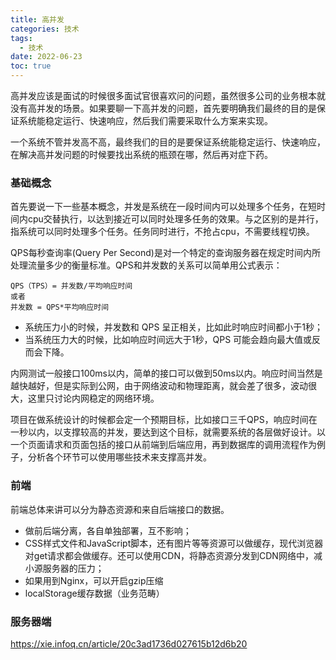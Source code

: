 ```yaml
---
title: 高并发
categories: 技术
tags: 
  - 技术
date: 2022-06-23
toc: true
---
```



高并发应该是面试的时候很多面试官很喜欢问的问题，虽然很多公司的业务根本就没有高并发的场景。如果要聊一下高并发的问题，首先要明确我们最终的目的是保证系统能稳定运行、快速响应，然后我们需要采取什么方案来实现。

一个系统不管并发高不高，最终我们的目的是要保证系统能稳定运行、快速响应，在解决高并发问题的时候要找出系统的瓶颈在哪，然后再对症下药。

### 基础概念

首先要说一下一些基本概念，并发是系统在一段时间内可以处理多个任务，在短时间内cpu交替执行，以达到接近可以同时处理多任务的效果。与之区别的是并行，指系统可以同时处理多个任务。任务同时进行，不抢占cpu，不需要线程切换。

QPS每秒查询率(Query Per Second)是对一个特定的查询服务器在规定时间内所处理流量多少的衡量标准。QPS和并发数的关系可以简单用公式表示：

```
QPS（TPS）= 并发数/平均响应时间 
或者 
并发数 = QPS*平均响应时间
```

- 系统压力小的时候，并发数和 QPS 呈正相关，比如此时响应时间都小于1秒； 
- 当系统压力大的时候，比如响应时间远大于1秒，QPS 可能会趋向最大值或反而会下降。

内网测试一般接口100ms以内，简单的接口可以做到50ms以内。响应时间当然是越快越好，但是实际到公网，由于网络波动和物理距离，就会差了很多，波动很大，这里只讨论内网稳定的网络环境。

项目在做系统设计的时候都会定一个预期目标，比如接口三千QPS，响应时间在一秒以内，以支撑较高的并发，要达到这个目标，就需要系统的各层做好设计。以一个页面请求和页面包括的接口从前端到后端应用，再到数据库的调用流程作为例子，分析各个环节可以使用哪些技术来支撑高并发。

### 前端

前端总体来讲可以分为静态资源和来自后端接口的数据。

- 做前后端分离，各自单独部署，互不影响；
- CSS样式文件和JavaScript脚本，还有图片等等资源可以做缓存，现代浏览器对get请求都会做缓存。还可以使用CDN，将静态资源分发到CDN网络中，减小源服务器的压力；
- 如果用到Nginx，可以开启gzip压缩
- localStorage缓存数据（业务范畴）

### 服务器端

https://xie.infoq.cn/article/20c3ad1736d027615b12d6b20

